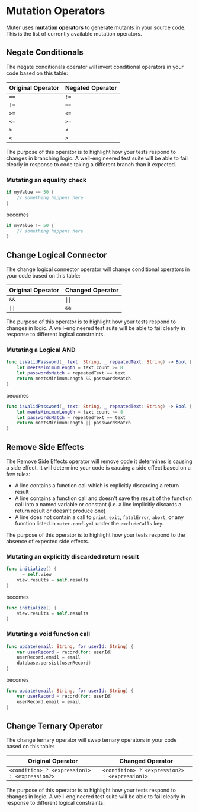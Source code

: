 # Mutation Operators
Muter uses **mutation operators** to generate mutants in your source code. This is the list of currently available mutation operators.

## Negate Conditionals
The negate conditionals operator will invert conditional operators in your code based on this table:

Original Operator | Negated Operator
------------------|-----------------
`==`|`!=`
`!=`|`==`
`>=`|`<=`
`<=`|`>=`
`>`|`<`
`<`|`>`

The purpose of this operator is to highlight how your tests respond to changes in branching logic. A well-engineered test suite will be able to fail clearly in response to code taking a different branch than it expected.

### Mutating an equality check
```swift
if myValue == 50 {
    // something happens here
}
```

becomes

```swift
if myValue != 50 {
    // something happens here
}
```

## Change Logical Connector
The change logical connector operator will change conditional operators in your code based on this table:

Original Operator | Changed Operator
------------------|-----------------
`&&`|`\|\|`
`\|\|`|`&&`

The purpose of this operator is to highlight how your tests respond to changes in logic. A well-engineered test suite will be able to fail clearly in response to different logical constraints.

### Mutating a Logical AND
```swift
func isValidPassword(_ text: String, _ repeatedText: String) -> Bool {
    let meetsMinimumLength = text.count >= 8
    let passwordsMatch = repeatedText == text
    return meetsMinimumLength && passwordsMatch
}
```

becomes

```swift
func isValidPassword(_ text: String, _ repeatedText: String) -> Bool {
    let meetsMinimumLength = text.count >= 8
    let passwordsMatch = repeatedText == text
    return meetsMinimumLength || passwordsMatch
}
```

## Remove Side Effects 
The Remove Side Effects operator will remove code it determines is causing a side effect. It will determine your code is causing a side effect based on a few rules:

* A line contains a function call which is explicitly discarding a return result
* A line contains a function call and doesn't save the result of the function call into a named variable or constant (i.e. a line implicitly discards a return result or doesn't produce one)
* A line does not contain a call to `print`, `exit`, `fatalError`, `abort`, or any function listed in `muter.conf.yml` under the `excludeCalls` key.

The purpose of this operator is to highlight how your tests respond to the absence of expected side effects.

### Mutating an explicitly discarded return result

```swift
func initialize() {
    _ = self.view
    view.results = self.results
}
```

becomes

```swift
func initialize() {
    view.results = self.results
}
```


### Mutating a void function call

```swift
func update(email: String, for userId: String) {
    var userRecord = record(for: userId)
    userRecord.email = email
    database.persist(userRecord)
}
```

becomes

```swift
func update(email: String, for userId: String) {
    var userRecord = record(for: userId)
    userRecord.email = email
}
```

## Change Ternary Operator

The change ternary operator will swap ternary operators in your code based on this table:

| Original Operator                             | Changed Operator                              |
| --------------------------------------------- | --------------------------------------------- |
| `<condition> ? <expression1> : <expression2>` | `<condition> ? <expression2> : <expression1>` |

The purpose of this operator is to highlight how your tests respond to changes in logic. A well-engineered test suite will be able to fail clearly in response to different logical constraints.
